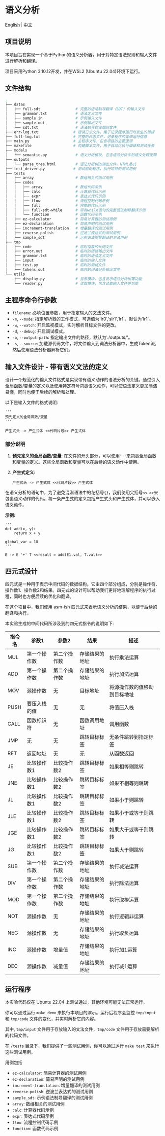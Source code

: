 # 语义分析

[English](./README.md) | [中文](./README-zhcn.md)

## 项目说明

本项目旨在实现一个基于Python的语义分析器，用于对特定语法规则和输入文件进行解析和翻译。

项目采用Python 3.10.12开发，并在WSL2 (Ubuntu 22.04)环境下运行。

## 文件结构

```bash
.
├── datas
│   ├── full-sdt                # 完整的语法制导翻译（SDT）的输入文件
│   ├── grammar.txt             # 语法定义文件
│   ├── sample.in               # 示例输入文件
│   ├── sample.out              # 示例输出文件
│   └── sdt.txt                 # 语法制导翻译规则文件
├── err-log.txt                # 错误日志文件，用于记录程序运行时发生的错误
├── full-log.txt               # 完整的日志文件，记录程序的详细运行信息
├── main.py                    # 主程序文件，包含项目的主要逻辑
├── makefile                   # 构建脚本文件，用于自动化执行编译和测试任务
├── models
│   └── semantic.py             # 语义分析模块，包含语法分析中的语义处理逻辑
├── outputs
│   └── parse_tree.html         # 语法分析树的输出文件，HTML格式
├── test_driver.py             # 测试驱动程序，执行项目的测试用例
├── tests
│   ├── array                   # 数组相关的测试用例
│   ├── codes
│   │   ├── array               # 数组代码示例
│   │   ├── calc                # 计算器代码示例
│   │   ├── expr                # 表达式代码示例
│   │   ├── flow                # 流程控制代码示例
│   │   ├── full                # 完整的代码示例
│   │   ├── full-sdt-while      # 带有while语句的完整语法制导翻译示例
│   │   └── function            # 函数代码示例
│   ├── ez-calculator           # 简易计算器的测试用例
│   ├── ez-declaration          # 简易声明的测试用例
│   ├── increment-translation   # 增量翻译的测试用例
│   ├── reverse-polish          # 逆波兰表达式的测试用例
│   └── sample_sdt              # 示例语法制导翻译的测试用例
├── tmp
│   ├── code                    # 临时存放的代码文件
│   ├── error.out               # 临时的错误输出文件
│   ├── grammar.txt             # 临时的语法定义文件
│   ├── input                   # 临时的输入文件
│   ├── test.py                 # 临时的测试文件
│   └── tokens.out              # 临时的词法分析输出文件
└── utils
    ├── display.py              # 显示模块，包含显示语法分析树等功能
    └── reader.py               # 读取模块，包含读取输入文件等功能
```

## 主程序命令行参数

- `filename`: 必填位置参数，用于指定输入的文法文件。
- `-m`, `--mode`: 指定解析器的工作模式，可选值为'lr0','slr1','lr1'，默认为'lr1'。
- `-w`, `--watch`: 开启监视模式，实时解析目标文件的更改。
- `-d`, `--debug`: 开启调试模式。
- `-o`, `--output-path`: 指定输出文件的路径，默认为'./outputs/'。
- `-s`, `--source`: 加载源代码文件，将文件输入到词法分析器中，生成Token流，然后使用语法分析器解析它们。

## 输入文件设计 - 带有语义文法的定义

设计一个规范化的输入文件格式是实现带有语义动作的语法分析的关键。通过引入全局函数/变量的定义以及使用特定符号包裹语义动作，可以使语法定义更加简洁易懂，同时也便于后续的解析和处理。

以下是输入文件的格式说明:

```
'''
预先定义的全局函数/变量
'''

产生式头 -> 产生式体 <<代码片段>> 产生式体
```

### 部分说明

1. **预先定义的全局函数/变量**: 在文件的开头部分，可以使用`'''`来包裹全局函数和变量的定义。这些全局函数和变量可以在后续的语义动作中使用。

2. **产生式定义**:
   ```
   产生式头 -> 产生式体 <<代码片段>> 产生式体
   ```

在语义分析的语句中，为了避免混淆语法中的花括号`{}`，我们使用尖括号`<< >>`来包裹语义动作的代码。每一条产生式的定义包括产生式头和产生式体，并可以嵌入语义动作。

**示例:**
```
'''
def add(x, y):
    return x + y

global_var = 10
'''

E -> E '+' T <<result = add(E1.val, T.val)>>
```

## 四元式设计

四元式是一种用于表示中间代码的数据结构，它由四个部分组成，分别是操作符、操作数1、操作数2和结果。四元式的设计可以帮助我们更好地理解程序的执行过程，同时也方便后续的优化和翻译。

在这个项目中，我们使用 asm-ish 四元式来表示语义分析的结果，以便于后续的翻译和执行。

本实验生成的中间代码所涉及到的四元式指令的说明如下:

| 指令名 | 参数1 | 参数2 | 结果 | 描述 |
|--------|-------|-------|------|------|
| MUL    | 第一个操作数 | 第二个操作数 | 存储结果的地址 | 执行乘法运算 |
| ADD    | 第一个操作数 | 第二个操作数 | 存储结果的地址 | 执行加法运算 |
| MOV    | 源操作数  | 无    | 目标地址  | 将源操作数的值移动到目标地址 |
| PUSH   | 要压入栈的值 | 无    | 无    | 将值压入栈 |
| CALL   | 函数标识符 | 无    | 函数调用地址 | 调用函数 |
| JMP    | 无    | 无    | 跳转目标标签 | 无条件跳转到指定标签 |
| RET    | 返回地址  | 无    | 无    | 从函数返回 |
| JE     | 比较操作数1 | 比较操作数2 | 跳转目标标签 | 如果相等则跳转 |
| JNE    | 比较操作数1 | 比较操作数2 | 跳转目标标签 | 如果不相等则跳转 |
| JL     | 比较操作数1 | 比较操作数2 | 跳转目标标签 | 如果小于则跳转 |
| JLE    | 比较操作数1 | 比较操作数2 | 跳转目标标签 | 如果小于或等于则跳转 |
| JGE    | 比较操作数1 | 比较操作数2 | 跳转目标标签 | 如果大于或等于则跳转 |
| JG     | 比较操作数1 | 比较操作数2 | 跳转目标标签 | 如果大于则跳转 |
| SUB    | 第一个操作数 | 第二个操作数 | 存储结果的地址 | 执行减法运算 |
| DIV    | 第一个操作数 | 第二个操作数 | 存储结果的地址 | 执行除法运算 |
| MOD    | 第一个操作数 | 第二个操作数 | 存储结果的地址 | 执行取模运算 |
| NOT    | 源操作数  | 无    | 存储结果的地址 | 执行逻辑非运算 |
| NEG    | 源操作数  | 无    | 存储结果的地址 | 执行取负运算 |
| INC    | 源操作数  | 增量值  | 存储结果的地址 | 执行加1运算 |
| DEC    | 源操作数  | 减量值  | 存储结果的地址 | 执行减1运算 |

## 运行程序

本实验代码仅在 Ubuntu 22.04 上测试通过，其他环境可能无法正常运行。

你可以通过运行 `make demo` 来执行本项目的演示。运行后程序会监控 `tmp/input` 和 `tmp/code` 文件的变化，并实时解析它的内容。

其中, `tmp/input` 文件用于存放输入的文法文件，`tmp/code` 文件用于存放需要解析的代码文件。

在 `/tests` 目录下，我们提供了一些测试用例，你可以通过运行 `make test` 来执行这些测试用例。

用例包括

- `ez-calculator`: 简易计算器的测试用例
- `ez-declaration`: 简易声明的测试用例
- `increment-translation`: 增量翻译的测试用例
- `reverse-polish`: 逆波兰表达式的测试用例
- `sample_sdt`: 示例语法制导翻译的测试用例
- `array`: 数组相关的测试用例
- `calc`: 计算器代码示例
- `expr`: 表达式代码示例
- `flow`: 流程控制代码示例
- `function`: 函数代码示例